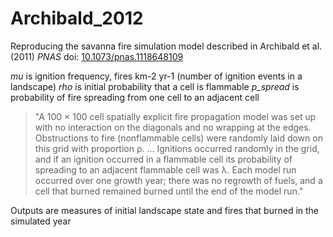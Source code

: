# Archibald_2012
Reproducing the savanna fire simulation model described in Archibald et al. (2011) *PNAS* doi: [10.1073/pnas.1118648109](https://doi.org/10.1073/pnas.1118648109)

_mu_ is ignition frequency, fires km-2 yr-1  (number of ignition events in a landscape)
_rho_ is initial probability that a cell is flammable
*p_spread* is probability of fire spreading from one cell to an adjacent cell

> "A 100 × 100 cell spatially explicit fire propagation model was set up with no interaction on the diagonals and no wrapping at the edges. Obstructions to fire (nonflammable cells) were randomly laid down on this grid with proportion ρ.  ... Ignitions occurred randomly in the grid, and if an ignition occurred in a flammable cell its probability of spreading to an adjacent flammable cell was λ. Each model run occurred over one growth year; there was no regrowth of fuels, and a cell that burned remained burned until the end of the model run." 

Outputs are measures of initial landscape state and fires that burned in the simulated year



